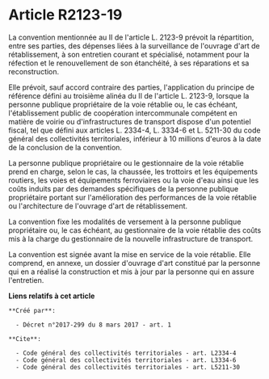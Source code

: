 # Article R2123-19

La convention mentionnée au II de l'article L. 2123-9 prévoit la répartition, entre ses parties, des dépenses liées à la
surveillance de l'ouvrage d'art de rétablissement, à son entretien courant et spécialisé, notamment pour la réfection et le
renouvellement de son étanchéité, à ses réparations et sa reconstruction. 

Elle prévoit, sauf accord contraire des parties, l'application du principe de référence défini au troisième alinéa du II de
l'article L. 2123-9, lorsque la personne publique propriétaire de la voie rétablie ou, le cas échéant, l'établissement public
de coopération intercommunale compétent en matière de voirie ou d'infrastructures de transport dispose d'un potentiel fiscal,
tel que défini aux articles L. 2334-4, L. 3334-6 et L. 5211-30 du code général des collectivités territoriales, inférieur à
10 millions d'euros à la date de la conclusion de la convention. 

La personne publique propriétaire ou le gestionnaire de la voie rétablie prend en charge, selon le cas, la chaussée, les
trottoirs et les équipements routiers, les voies et équipements ferroviaires ou la voie d'eau ainsi que les coûts induits par
des demandes spécifiques de la personne publique propriétaire portant sur l'amélioration des performances de la voie rétablie
ou l'architecture de l'ouvrage d'art de rétablissement. 

La convention fixe les modalités de versement à la personne publique propriétaire ou, le cas échéant, au gestionnaire de la
voie rétablie des coûts mis à la charge du gestionnaire de la nouvelle infrastructure de transport. 

La convention est signée avant la mise en service de la voie rétablie. Elle comprend, en annexe, un dossier d'ouvrage d'art
constitué par la personne qui en a réalisé la construction et mis à jour par la personne qui en assure l'entretien.

**Liens relatifs à cet article**

	**Créé par**:

	  - Décret n°2017-299 du 8 mars 2017 - art. 1

	**Cite**:

	  - Code général des collectivités territoriales - art. L2334-4
	  - Code général des collectivités territoriales - art. L3334-6
	  - Code général des collectivités territoriales - art. L5211-30
